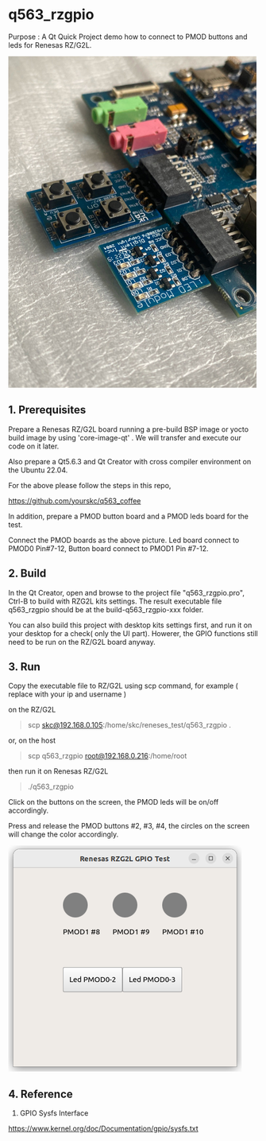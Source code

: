# q563_rzgpio

Purpose : A Qt Quick Project demo how to connect to PMOD buttons and leds for Renesas RZ/G2L.

<img src="images/RZG2L_PMOD.JPG">


## 1. Prerequisites

Prepare a Renesas RZ/G2L board running a pre-build BSP image or yocto build image by using 'core-image-qt' . We will transfer and execute our code on it later.

Also prepare a Qt5.6.3 and Qt Creator with cross compiler environment on the Ubuntu 22.04. 

For the above please follow the steps in this repo, 

https://github.com/yourskc/q563_coffee


In addition, prepare a PMOD button board and a PMOD leds board for the test.

Connect the PMOD boards as the above picture. Led board connect to PMOD0 Pin#7-12, Button board connect to PMOD1 Pin #7-12.


## 2. Build 

In the Qt Creator, open and browse to the project file "q563_rzgpio.pro", 
Ctrl-B to build with RZG2L kits
settings. 
The result executable file q563_rzgpio should be at the build-q563_rzgpio-xxx folder.   

You can also build this project with desktop kits settings first, and run it on your desktop for a check( only the UI part). Howerer, the GPIO functions still need to be run on the RZ/G2L board anyway. 

## 3. Run

Copy the executable file to RZ/G2L using scp command, for example 
( replace with your ip and username )

on the RZ/G2L
> scp skc@192.168.0.105:/home/skc/reneses_test/q563_rzgpio .

or, on the host
> scp q563_rzgpio root@192.168.0.216:/home/root

then run it on Renesas RZ/G2L

>./q563_rzgpio

Click on the buttons on the screen, the PMOD leds will be on/off accordingly.

Press and release the PMOD buttons #2, #3, #4, the circles on the screen will change the color accordingly.

<img src="images/q563_rzgpio.png">


## 4. Reference

1. GPIO Sysfs Interface 

https://www.kernel.org/doc/Documentation/gpio/sysfs.txt






















